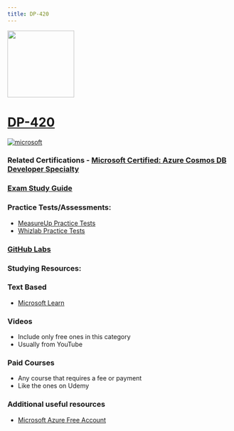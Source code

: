 ```yaml
---
title: DP-420
---
```


<img src="/dp-420.png" width="150" height="150">

# [DP-420](https://learn.microsoft.com/certifications/exams/dp-420)

<a href='https://learn.microsoft.com/en-us/certifications/browse/?type=specialty' target="_blank"><img alt='microsoft' src='https://img.shields.io/badge/specialty-100000?style=for-the-badge&logo=microsoft&logoColor=white&labelColor=0078D4&color=212221'/></a>

### Related Certifications - [Microsoft Certified: Azure Cosmos DB Developer Specialty](https://learn.microsoft.com/en-us/certifications/azure-cosmos-db-developer-specialty)

### [Exam Study Guide](https://aka.ms/dp420-studyguide)

### Practice Tests/Assessments:
- [MeasureUp Practice Tests](https://www.measureup.com/microsoft-practice-test-dp-420-designing-and-implementing-cloud-native-applications-using-microsoft-azure-cosmos-db.html#u44)
- [Whizlab Practice Tests](https://www.whizlabs.com/microsoft-azure-certification-dp-420/)

### [GitHub Labs](https://github.com/MicrosoftLearning/dp-420-cosmos-db-dev)

### Studying Resources:

### Text Based
- [Microsoft Learn](https://learn.microsoft.com/certifications/exams/dp-420)

### Videos
- Include only free ones in this category
- Usually from YouTube

### Paid Courses
- Any course that requires a fee or payment
- Like the ones on Udemy
### Additional useful resources
- [Microsoft Azure Free Account](https://azure.microsoft.com/en-us/offers/ms-azr-0044p)
